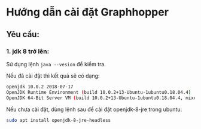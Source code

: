 # Hướng dẫn cài đặt Graphhopper
## Yêu cầu:
### 1. jdk 8 trở lên:

Sử dụng lệnh `java --vesion` để kiểm tra.

Nếu đã cài đặt thì kết quả sẽ có dạng:
```bash
openjdk 10.0.2 2018-07-17
OpenJDK Runtime Environment (build 10.0.2+13-Ubuntu-1ubuntu0.18.04.4)
OpenJDK 64-Bit Server VM (build 10.0.2+13-Ubuntu-1ubuntu0.18.04.4, mixed mode)
````
Nếu chưa cài đặt, dùng lệnh sau để cài đặt openjdk-8-jre trong ubuntu:
```bash
sudo apt install openjdk-8-jre-headless
```
